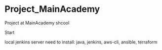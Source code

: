 # Project_MainAcademy
Project at MainAcademy shcool


Start

local jenkins server need to install:
java, jenkins, aws-cli, ansible, terraform


